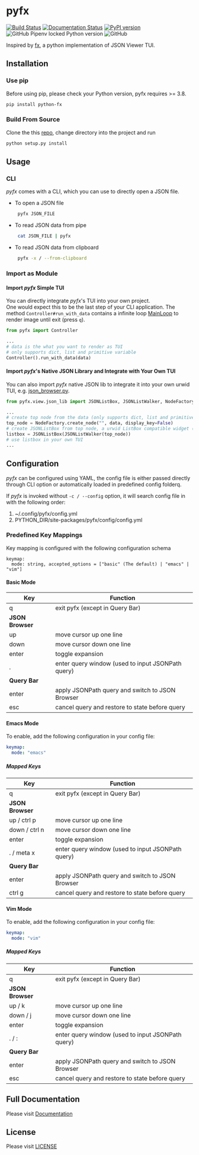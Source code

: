 # pyfx
[![Build Status](https://travis-ci.org/cielong/pyfx.svg?branch=master)](https://travis-ci.org/github/cielong/pyfx)
[![Documentation Status](https://readthedocs.org/projects/python-fx/badge/?version=latest)](https://python-fx.readthedocs.io/en/latest/?badge=latest)
[![PyPI version](https://badge.fury.io/py/python-fx.svg)](https://badge.fury.io/py/python-fx)
![GitHub Pipenv locked Python version](https://img.shields.io/github/pipenv/locked/python-version/cielong/pyfx)
![GitHub](https://img.shields.io/github/license/cielong/pyfx)  

Inspired by [fx](https://github.com/antonmedv/fx), a python implementation of JSON Viewer TUI.

## Installation
### Use pip
Before using pip, please check your Python version, pyfx requires >= 3.8.
```bash
pip install python-fx
```
### Build From Source
Clone the this [repo](https://github.com/cielong/pyfx.git), change directory into the project and run
```bash
python setup.py install
```

## Usage
### CLI
*pyfx* comes with a CLI, which you can use to directly open a JSON file.  
* To open a JSON file
  ```bash
   pyfx JSON_FILE
  ```
* To read JSON data from pipe
  ```bash
   cat JSON_FILE | pyfx
  ```
* To read JSON data from clipboard
  ```bash
   pyfx -x / --from-clipboard
  ```
### Import as Module
#### Import *pyfx* Simple TUI
You can directly integrate *pyfx*'s TUI into your own project.   
One would expect this to be the last step of your CLI application. The method `Controller#run_with_data` contains a infinite loop [MainLoop](http://urwid.org/reference/main_loop.html#mainloop) to render image until exit (press `q`).
```python
from pyfx import Controller

...
# data is the what you want to render as TUI
# only supports dict, list and primitive variable
Controller().run_with_data(data)
```
#### Import *pyfx*'s Native JSON Library and Integrate with Your Own TUI
You can also import *pyfx* native JSON lib to integrate it into your own urwid TUI, e.g. [json_browser.py](https://github.com/cielong/pyfx/blob/master/src/pyfx/view/components/json_browser/json_browser.py).
```python
from pyfx.view.json_lib import JSONListBox, JSONListWalker, NodeFactory

...
# create top node from the data (only supports dict, list and primitive variable)
top_node = NodeFactory.create_node("", data, display_key=False)
# create JSONListBox from top node, a urwid ListBox compatible widget (http://urwid.org/reference/widget.html#listbox)
listbox = JSONListBox(JSONListWalker(top_node))
# use listbox in your own TUI 
...
```
## Configuration
*pyfx* can be configured using YAML, the config file is either passed directly through CLI option or automatically
loaded in predefined config folderq.

If *pyfx* is invoked without `-c / --config` option, it will search config file in with the following order:
1. ~/.config/pyfx/config.yml
2. PYTHON_DIR/site-packages/pyfx/config/config.yml

### Predefined Key Mappings
Key mapping is configured with the following configuration schema
```
keymap:
  mode: string, accepted_options = ["basic" (The default) | "emacs" | "vim"]
```
#### Basic Mode
| Key              | Function                                          |
|------------------|---------------------------------------------------|
| q                | exit pyfx (except in Query Bar)                   |
| **JSON Browser**                                                     |
| up               | move cursor up one line                           |
| down             | move cursor down one line                         |
| enter            | toggle expansion                                  |
| .                | enter query window (used to input JSONPath query) |
| **Query Bar**                                                        |
| enter            | apply JSONPath query and switch to JSON Browser   |
| esc              | cancel query and restore to state before query    |

#### Emacs Mode
To enable, add the following configuration in your config file:
```yaml
keymap:
  mode: "emacs"
```
##### Mapped Keys
| Key              | Function                                          |
|------------------|---------------------------------------------------|
| q                | exit pyfx (except in Query Bar)                   |
| **JSON Browser**                                                     |
| up / ctrl p      | move cursor up one line                           |
| down / ctrl n    | move cursor down one line                         |
| enter            | toggle expansion                                  |
| . / meta x       | enter query window (used to input JSONPath query) |
| **Query Bar**                                                        |
| enter            | apply JSONPath query and switch to JSON Browser   |
| ctrl g           | cancel query and restore to state before query    |

#### Vim Mode
To enable, add the following configuration in your config file:
```yaml
keymap:
  mode: "vim"
```
##### Mapped Keys
| Key              | Function                                          |
|------------------|---------------------------------------------------|
| q                | exit pyfx (except in Query Bar)                   |
| **JSON Browser**                                                     |
| up / k           | move cursor up one line                           |
| down / j         | move cursor down one line                         |
| enter            | toggle expansion                                  |
| . / :            | enter query window (used to input JSONPath query) |
| **Query Bar**                                                        |
| enter            | apply JSONPath query and switch to JSON Browser   |
| esc              | cancel query and restore to state before query    |


## Full Documentation
Please visit [Documentation](https://python-fx.readthedocs.io/en/latest/)

## License
Please visit [LICENSE](https://github.com/cielong/pyfx/blob/master/LICENSE.txt)
